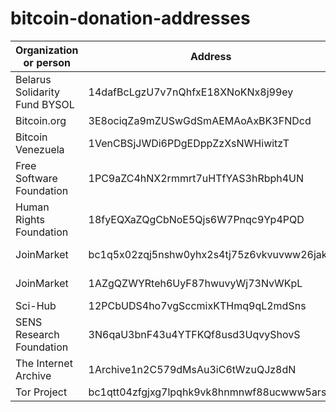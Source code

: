 # bitcoin-donation-addresses

| Organization or person | Address | Source |
| --- | --- | --- |
| Belarus Solidarity Fund BYSOL | 14dafBcLgzU7v7nQhfxE18XNoKNx8j99ey | https://bysol.org/donate/english |
| Bitcoin.org | 3E8ociqZa9mZUSwGdSmAEMAoAxBK3FNDcd | https://bitcoin.org/en/ |
| Bitcoin Venezuela | 1VenCBSjJWDi6PDgEDppZzXsNWHiwitzT | https://www.bitcoinvenezuela.com/ |
| Free Software Foundation | 1PC9aZC4hNX2rmmrt7uHTfYAS3hRbph4UN | https://www.fsf.org/about/ways-to-donate/ |
| Human Rights Foundation | 18fyEQXaZQgCbNoE5Qjs6W7Pnqc9Yp4PQD | https://humanrights.foundation/donate-bitcoin.html |
| JoinMarket | bc1q5x02zqj5nshw0yhx2s4tj75z6vkvuvww26jak5 | https://github.com/JoinMarket-Org/joinmarket-clientserver |
| JoinMarket | 1AZgQZWYRteh6UyF87hwuvyWj73NvWKpL | https://github.com/JoinMarket-Org/joinmarket-clientserver |
| Sci-Hub | 12PCbUDS4ho7vgSccmixKTHmq9qL2mdSns | https://sci-hub.se/ |
| SENS Research Foundation | 3N6qaU3bnF43u4YTFKQf8usd3UqvyShovS | https://www.sens.org/donate |
| The Internet Archive | 1Archive1n2C579dMsAu3iC6tWzuQJz8dN | https://archive.org/donate/bitcoin.php |
| Tor Project | bc1qtt04zfgjxg7lpqhk9vk8hnmnwf88ucwww5arsd | https://donate.torproject.org/cryptocurrency |
